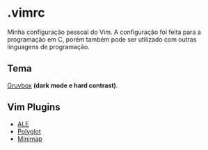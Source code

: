 # .vimrc
Minha configuração pessoal do Vim. A configuração foi feita para a programação em C, porém também pode ser utilizado com outras linguagens de programação.

## Tema
[Gruvbox](https://github.com/morhetz/gruvbox) **(dark mode e hard contrast)**.

## Vim Plugins
- [ALE](https://github.com/dense-analysis/ale)
- [Polyglot](https://github.com/sheerun/vim-polyglot)
- [Minimap](https://github.com/severin-lemaignan/vim-minimap)
